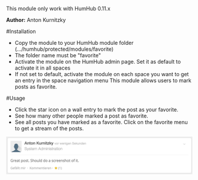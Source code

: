 This module only work with HumHub 0.11.x

__Author:__ Anton Kurnitzky

#Installation
* Copy the module to your HumHub module folder (.../humhub/protected/modules/favorite)
* The folder name must be "favorite"
* Activate the module on the HumHub admin page. Set it as default to activate it in all spaces
* If not set to default, activate the module on each space you want to get an entry in the space navigation menu
This module allows users to mark posts as favorite.

#Usage
* Click the star icon on a wall entry to mark the post as your favorite.
* See how many other people marked a post as favorite.
* See all posts you have marked as a favorite. Click on the favorite menu to get a stream of the posts.

![Favorite](assets/screen1.png)
